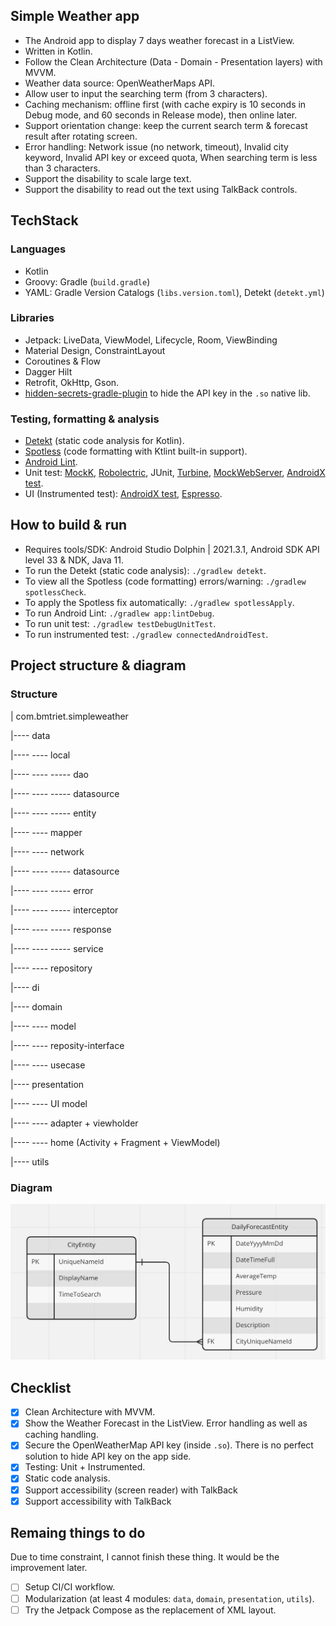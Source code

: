 ## Simple Weather app
- The Android app to display 7 days weather forecast in a ListView.
- Written in Kotlin.
- Follow the Clean Architecture (Data - Domain - Presentation layers) with MVVM.
- Weather data source: OpenWeatherMaps API.
- Allow user to input the searching term (from 3 characters).
- Caching mechanism: offline first (with cache expiry is 10 seconds in Debug mode, and 60 seconds in Release mode), then online later.
- Support orientation change: keep the current search term & forecast result after rotating screen.
- Error handling: Network issue (no network, timeout), Invalid city keyword, Invalid API key or exceed quota, When searching term is less than 3 characters.
- Support the disability to scale large text.
- Support the disability to read out the text using TalkBack controls.

## TechStack
### Languages
- Kotlin
- Groovy: Gradle (`build.gradle`)
- YAML: Gradle Version Catalogs (`libs.version.toml`), Detekt (`detekt.yml`)

### Libraries
- Jetpack: LiveData, ViewModel, Lifecycle, Room, ViewBinding
- Material Design, ConstraintLayout
- Coroutines & Flow
- Dagger Hilt
- Retrofit, OkHttp, Gson.
- [hidden-secrets-gradle-plugin](https://github.com/klaxit/hidden-secrets-gradle-plugin) to hide the API key in the `.so` native lib.

### Testing, formatting & analysis
- [Detekt](https://github.com/detekt/detekt/) (static code analysis for Kotlin).
- [Spotless](https://github.com/diffplug/spotless) (code formatting with Ktlint built-in support).
- [Android Lint](https://developer.android.com/studio/write/lint).
- Unit test: [MockK](https://github.com/mockk/mockk), [Robolectric](https://github.com/robolectric/robolectric), JUnit, [Turbine](https://github.com/cashapp/turbine), [MockWebServer](https://github.com/square/okhttp/tree/master/mockwebserver), [AndroidX test](https://github.com/android/android-test).
- UI (Instrumented test): [AndroidX test](https://github.com/android/android-test), [Espresso](https://developer.android.com/training/testing/espresso).

## How to build & run
- Requires tools/SDK: Android Studio Dolphin | 2021.3.1, Android SDK API level 33 & NDK, Java 11.
- To run the Detekt (static code analysis): `./gradlew detekt`.
- To view all the Spotless (code formatting) errors/warning: `./gradlew spotlessCheck`.
- To apply the Spotless fix automatically: `./gradlew spotlessApply`.
- To run Android Lint: `./gradlew app:lintDebug`.
- To run unit test: `./gradlew testDebugUnitTest`.
- To run instrumented test: `./gradlew connectedAndroidTest`.

## Project structure & diagram
### Structure
| com.bmtriet.simpleweather

|---- data

|---- ---- local

|---- ---- ----- dao

|---- ---- ----- datasource

|---- ---- ----- entity

|---- ---- mapper

|---- ---- network

|---- ---- ----- datasource

|---- ---- ----- error

|---- ---- ----- interceptor

|---- ---- ----- response

|---- ---- ----- service

|---- ---- repository

|---- di

|---- domain

|---- ---- model

|---- ---- reposity-interface

|---- ---- usecase

|---- presentation

|---- ---- UI model

|---- ---- adapter + viewholder

|---- ---- home (Activity + Fragment + ViewModel)

|---- utils

### Diagram
![Database diagram](imgs/diagram_1.png "Entity relationship dialog")

## Checklist
- [x] Clean Architecture with MVVM.
- [x] Show the Weather Forecast in the ListView. Error handling as well as caching handling.
- [x] Secure the OpenWeatherMap API key (inside `.so`). There is no perfect solution to hide API key on the app side.
- [x] Testing: Unit + Instrumented.
- [x] Static code analysis.
- [x] Support accessibility (screen reader) with TalkBack
- [x] Support accessibility with TalkBack

## Remaing things to do
Due to time constraint, I cannot finish these thing. It would be the improvement later.
- [ ] Setup CI/CI workflow.
- [ ] Modularization (at least 4 modules: `data`, `domain`, `presentation`, `utils`).
- [ ] Try the Jetpack Compose as the replacement of XML layout.
